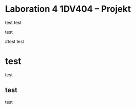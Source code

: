Laboration 4 1DV404 – Projekt
===========================

test
test

test

#test
test

# test

test

## test
test